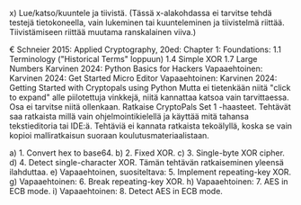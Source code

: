 x) Lue/katso/kuuntele ja tiivistä. (Tässä x-alakohdassa ei tarvitse tehdä testejä tietokoneella, vain lukeminen tai kuunteleminen ja tiivistelmä riittää. Tiivistämiseen riittää muutama ranskalainen viiva.)

€ Schneier 2015: Applied Cryptography, 20ed: Chapter 1: Foundations:
1.1 Terminology ("Historical Terms" loppuun)
1.4 Simple XOR
1.7 Large Numbers
Karvinen 2024: Python Basics for Hackers
Vapaaehtoinen: Karvinen 2024: Get Started Micro Editor
Vapaaehtoinen: Karvinen 2024: Getting Started with Cryptopals using Python
Mutta ei tietenkään niitä "click to expand" alle piilotettuja vinkkejä, niitä kannattaa katsoa vain tarvittaessa. Osa ei tarvitse niitä ollenkaan.
Ratkaise CryptoPals Set 1 -haasteet. Tehtävät saa ratkaista millä vain ohjelmointikielellä ja käyttää mitä tahansa tekstieditoria tai IDE:ä. Tehtäviä ei kannata ratkaista tekoälyllä, koska se vain kopioi malliratkaisun suoraan koulutusmateriaalistaan.

a) 1. Convert hex to base64.
b) 2. Fixed XOR.
c) 3. Single-byte XOR cipher.
d) 4. Detect single-character XOR.
Tämän tehtävän ratkaiseminen yleensä ilahduttaa.
e) Vapaaehtoinen, suositeltava: 5. Implement repeating-key XOR.
g) Vapaaehtoinen: 6. Break repeating-key XOR.
h) Vapaaehtoinen: 7. AES in ECB mode.
i) Vapaaehtoinen: 8. Detect AES in ECB mode.
